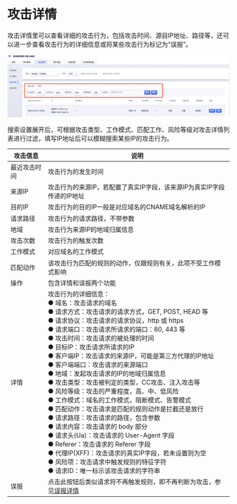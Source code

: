 #  攻击详情

攻击详情里可以查看详细的攻击行为，包括攻击时间、源目IP地址、路径等，还可以进一步查看攻击行为的详细信息或将某些攻击行为标记为“误报”。

![attack-details-img-1](/images/attack_details_img_1.png)
  
搜索设置展开后，可根据攻击类型、工作模式、匹配工作、风险等级对攻击详情列表进行过滤，填写IP地址后可以模糊搜索某些IP的攻击行为。


|攻击信息|说明|
|-|-|
|最近攻击时间|攻击行为的发生时间|
|来源IP|攻击行为的来源IP，若配置了真实IP字段，该来源IP为真实IP字段传递的IP地址|
|目的IP|攻击行为的目的IP一般是对应域名的CNAME域名解析的IP|
|请求路径|攻击行为的请求路径，不带参数|
|地域|攻击行为来源IP的地域归属信息|
|攻击次数|攻击行为的触发次数|
|工作模式|对应域名的工作模式|
|匹配动作|该攻击行为匹配的规则的动作，仅跟规则有关，此项不受工作模式影响|
|操作|包含详情和误报两个功能|
|详情|攻击行为的详细信息：<br>● 域名：攻击请求的域名<br>● 请求方式：攻击请求的请求方式，GET, POST, HEAD 等<br>● 请求协议：攻击请求的请求协议，http 或 https<br>● 请求端口：攻击请求所请求的端口：80, 443 等<br>● 攻击时间：攻击请求的被处理的时间<br>● 目标IP：攻击请求所请求的IP<br>● 客户端IP：攻击请求的来源IP，可能是第三方代理的IP地址<br>● 客户端端口：攻击请求的来源端口<br>● 地域：发起攻击请求的IP的地域归属信息<br>● 攻击类型：攻击被判定的类型，CC攻击、注入攻击等<br>● 风险等级：攻击的严重程度，高、中、低风险<br>● 工作模式：域名的工作模式，阻断模式、告警模式<br>● 匹配动作：攻击请求是匹配的规则动作是拦截还是放行<br>● 请求路径：攻击请求的路径，包含参数<br>● 请求内容：攻击请求的 body 部分<br>● 请求头(Ua)：攻击请求的 User-Agent 字段<br>● Referer：攻击请求的 Referer 字段<br>● 代理IP(XFF)：攻击请求的真实IP字段，若未设置则为空<br>● 风险项：攻击请求中触发规则的特征字符<br>● 请求ID：唯一标示该攻击请求的字符串|
|误报|点击此按钮后类似请求将不再触发规则，即不再判断为攻击，参见[误报详情](/uewaf/features/report/False_positive)|

